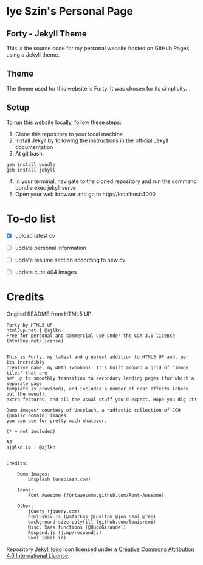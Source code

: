 # Iye Szin's Personal Page

## Forty - Jekyll Theme
This is the source code for my personal website hosted on GitHub Pages using a Jekyll theme.

## Theme
The theme used for this website is Forty. It was chosen for its simplicity.

## Setup

To run this website locally, follow these steps:

1. Clone this repository to your local machine
2. Install Jekyll by following the instructions in the official Jekyll documentation
3. At git bash, 
```
gem install bundle
gem install jekyll
```
4. In your terminal, navigate to the cloned repository and run the command bundle exec jekyll serve
5. Open your web browser and go to http://localhost:4000

# To-do list
- [x] upload latest cv
- [ ] update personal information
- [ ] update resume section according to new cv
- [ ] update cute 404 images


# Credits

Original README from HTML5 UP:

```
Forty by HTML5 UP
html5up.net | @ajlkn
Free for personal and commercial use under the CCA 3.0 license (html5up.net/license)


This is Forty, my latest and greatest addition to HTML5 UP and, per its incredibly
creative name, my 40th (woohoo)! It's built around a grid of "image tiles" that are
set up to smoothly transition to secondary landing pages (for which a separate page
template is provided), and includes a number of neat effects (check out the menu!),
extra features, and all the usual stuff you'd expect. Hope you dig it!

Demo images* courtesy of Unsplash, a radtastic collection of CC0 (public domain) images
you can use for pretty much whatever.

(* = not included)

AJ
aj@lkn.io | @ajlkn


Credits:

	Demo Images:
		Unsplash (unsplash.com)

	Icons:
		Font Awesome (fortawesome.github.com/Font-Awesome)

	Other:
		jQuery (jquery.com)
		html5shiv.js (@afarkas @jdalton @jon_neal @rem)
		background-size polyfill (github.com/louisremi)
		Misc. Sass functions (@HugoGiraudel)
		Respond.js (j.mp/respondjs)
		Skel (skel.io)
```

Repository [Jekyll logo](https://github.com/jekyll/brand) icon licensed under a [Creative Commons Attribution 4.0 International License](http://choosealicense.com/licenses/cc-by-4.0/).
